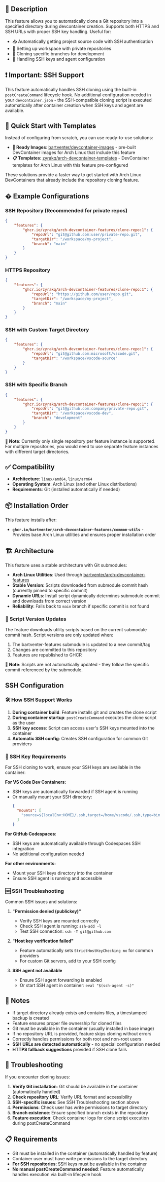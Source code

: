 ## 📝 Description

This feature allows you to automatically clone a Git repository into a specified directory during devcontainer creation. Supports both HTTPS and SSH URLs with proper SSH key handling. Useful for:

-   📥 Automatically getting project source code with SSH authentication
-   🏢 Setting up workspace with private repositories
-   🌿 Cloning specific branches for development
-   🔑 Handling SSH keys and agent configuration

## ❗ Important: SSH Support

This feature automatically handles SSH cloning using the built-in `postCreateCommand` lifecycle hook. No additional configuration needed in your `devcontainer.json` - the SSH-compatible cloning script is executed automatically after container creation when SSH keys and agent are available.

## 🚀 Quick Start with Templates

Instead of configuring from scratch, you can use ready-to-use solutions:

- **🐳 Ready Images**: [bartventer/devcontainer-images](https://github.com/bartventer/devcontainer-images) - pre-built DevContainer images for Arch Linux that include this feature
- **📋 Templates**: [zyrakq/arch-devcontainer-templates](https://github.com/zyrakq/arch-devcontainer-templates) - DevContainer templates for Arch Linux with this feature pre-configured

These solutions provide a faster way to get started with Arch Linux DevContainers that already include the repository cloning feature.
## � Example Configurations

### SSH Repository (Recommended for private repos)
```json
{
    "features": {
        "ghcr.io/zyrakq/arch-devcontainer-features/clone-repo:1": {
            "repoUrl": "git@github.com:user/private-repo.git",
            "targetDir": "/workspace/my-project",
            "branch": "main"
        }
    }
}
```

### HTTPS Repository
```json
{
    "features": {
        "ghcr.io/zyrakq/arch-devcontainer-features/clone-repo:1": {
            "repoUrl": "https://github.com/user/repo.git",
            "targetDir": "/workspace/my-project",
            "branch": "main"
        }
    }
}
```

### SSH with Custom Target Directory
```json
{
    "features": {
        "ghcr.io/zyrakq/arch-devcontainer-features/clone-repo:1": {
            "repoUrl": "git@github.com:microsoft/vscode.git",
            "targetDir": "/workspace/vscode-source"
        }
    }
}
```

### SSH with Specific Branch
```json
{
    "features": {
        "ghcr.io/zyrakq/arch-devcontainer-features/clone-repo:1": {
            "repoUrl": "git@github.com:company/private-repo.git",
            "targetDir": "/workspace/vscode-dev",
            "branch": "development"
        }
    }
}
```

**📝 Note**: Currently only single repository per feature instance is supported. For multiple repositories, you would need to use separate feature instances with different target directories.

## ✅ Compatibility

-   **Architecture**: `linux/amd64`, `linux/arm64`
-   **Operating System**: Arch Linux (and other Linux distributions)
-   **Requirements**: Git (installed automatically if needed)

## 📦 Installation Order

This feature installs after:
-   **`ghcr.io/bartventer/arch-devcontainer-features/common-utils`** - Provides base Arch Linux utilities and ensures proper installation order

## 🏗️ Architecture

This feature uses a stable architecture with Git submodules:

-   **Arch Linux Utilities**: Used through [bartventer/arch-devcontainer-features](https://github.com/bartventer/arch-devcontainer-features)
-   **Stable Version**: Scripts downloaded from submodule commit hash (currently pinned to specific commit)
-   **Dynamic URLs**: Install script dynamically determines submodule commit and downloads from correct version
-   **Reliability**: Falls back to `main` branch if specific commit is not found

### 🔄 Script Version Updates

The feature downloads utility scripts based on the current submodule commit hash. Script versions are only updated when:
1.  The bartventer-features submodule is updated to a new commit/tag
2.  Changes are committed to this repository
3.  Features are republished to GHCR

**📝 Note**: Scripts are not automatically updated - they follow the specific commit referenced by the submodule.

##  SSH Configuration

### 🛠️ How SSH Support Works

1.  **During container build**: Feature installs git and creates the clone script
2.  **During container startup**: `postCreateCommand` executes the clone script as the user
3.  **SSH key access**: Script can access user's SSH keys mounted into the container
4.  **Automatic SSH config**: Creates SSH configuration for common Git providers

### 🔑 SSH Key Requirements

For SSH cloning to work, ensure your SSH keys are available in the container:

**For VS Code Dev Containers:**
-   SSH keys are automatically forwarded if SSH agent is running
-   Or manually mount your SSH directory:
    ```json
    {
      "mounts": [
        "source=${localEnv:HOME}/.ssh,target=/home/vscode/.ssh,type=bind,consistency=cached"
      ]
    }
    ```

**For GitHub Codespaces:**
-   SSH keys are automatically available through Codespaces SSH integration
-   No additional configuration needed

**For other environments:**
-   Mount your SSH keys directory into the container
-   Ensure SSH agent is running and accessible

### 🆘 SSH Troubleshooting

Common SSH issues and solutions:

1.  **"Permission denied (publickey)"**
    -   Verify SSH keys are mounted correctly
    -   Check SSH agent is running: `ssh-add -l`
    -   Test SSH connection: `ssh -T git@github.com`

2.  **"Host key verification failed"**
    -   Feature automatically sets `StrictHostKeyChecking no` for common providers
    -   For custom Git servers, add to your SSH config

3.  **SSH agent not available**
    -   Ensure SSH agent forwarding is enabled
    -   Or start SSH agent in container: `eval "$(ssh-agent -s)"`

## 📝 Notes

-   If target directory already exists and contains files, a timestamped backup is created
-   Feature ensures proper file ownership for cloned files
-   Git must be available in the container (usually installed in base image)
-   If no repository URL is provided, feature skips cloning without errors
-   Correctly handles permissions for both root and non-root users
-   **SSH URLs are detected automatically** - no special configuration needed
-   **HTTPS fallback suggestions** provided if SSH clone fails

## 🔧 Troubleshooting

If you encounter cloning issues:

1.  **Verify Git installation**: Git should be available in the container (automatically handled)
2.  **Check repository URL**: Verify URL format and accessibility
3.  **SSH-specific issues**: See SSH Troubleshooting section above
4.  **Permissions**: Check user has write permissions to target directory
5.  **Branch existence**: Ensure specified branch exists in the repository
6.  **Feature execution**: Check container logs for clone script execution during postCreateCommand

## 📋 Requirements

-   Git must be installed in the container (automatically handled by feature)
-   Container user must have write permissions to the target directory
-   **For SSH repositories**: SSH keys must be available in the container
-   **No manual postCreateCommand needed**: Feature automatically handles execution via built-in lifecycle hook
